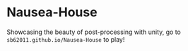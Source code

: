 # Nausea-House
Showcasing the beauty of post-processing with unity, go to `sb62011.github.io/Nausea-House` to play! 

